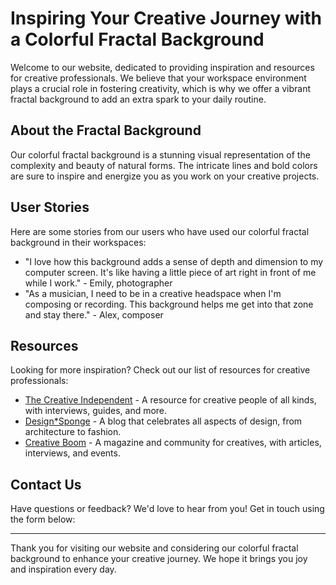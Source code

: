 <!--font:Roboto-->

# Inspiring Your Creative Journey with a Colorful Fractal Background

Welcome to our website, dedicated to providing inspiration and resources for creative professionals. We believe that your workspace environment plays a crucial role in fostering creativity, which is why we offer a vibrant fractal background to add an extra spark to your daily routine.

## About the Fractal Background

Our colorful fractal background is a stunning visual representation of the complexity and beauty of natural forms. The intricate lines and bold colors are sure to inspire and energize you as you work on your creative projects.

## User Stories

Here are some stories from our users who have used our colorful fractal background in their workspaces:

- "I love how this background adds a sense of depth and dimension to my computer screen. It's like having a little piece of art right in front of me while I work." - Emily, photographer
- "As a musician, I need to be in a creative headspace when I'm composing or recording. This background helps me get into that zone and stay there." - Alex, composer

## Resources

Looking for more inspiration? Check out our list of resources for creative professionals:

- [The Creative Independent](#) - A resource for creative people of all kinds, with interviews, guides, and more.
- [Design*Sponge](#) - A blog that celebrates all aspects of design, from architecture to fashion.
- [Creative Boom](#) - A magazine and community for creatives, with articles, interviews, and events.

## Contact Us

Have questions or feedback? We'd love to hear from you! Get in touch using the form below:

---

Thank you for visiting our website and considering our colorful fractal background to enhance your creative journey. We hope it brings you joy and inspiration every day.

<!--

Write me content for website with wallpaper which alt text is:

"A wallpaper featuring a colorful fractal pattern, with intricate lines and bold colors."

The name/title of the page should not be 1:1 copy of the alt text but rather a real content of the website which is using this wallpaper.

- Use markdown format 
- Start with heading
- Heading should be short and concise
- The content should look like a real website 
- The website should not be about the wallpaper, wallpaper is just a related background
- Heading should be contain work "wallpaper" or "background"
- Include real sections like references, contact, user stories, etc. use things relevant to the page purpose.
- Feel free to use structure like headings, bullets, numbering, blockquotes, paragraphs, horizontal lines, etc.
- You can use formatting like bold or _italic_
- You can include UTF-8 emojis
- Links should be only #hash anchors (and you can refer to the document itself)
- Do not include images


---


# Colorful Fractal Wallpaper for a Creative Workspace

Welcome to our website, where we provide inspiration and resources for creative professionals. Our colorful fractal wallpaper is the perfect background for your workspace, providing a burst of creativity and energy to help you stay focused and motivated.

## About the Wallpaper

Our wallpaper features a vibrant fractal pattern, with intricate lines and bold colors. The design is inspired by the beauty and complexity of natural forms, and it's sure to add a touch of excitement to any space.

## User Stories

Here are some stories from our users who have used our colorful fractal wallpaper in their workspaces:

- "I love how this wallpaper adds a pop of color to my otherwise bland office. It helps me stay energized and focused throughout the day." - Sarah, graphic designer
- "As a writer, I need a calm and inspiring environment to work in. This wallpaper provides just the right amount of visual interest without being too distracting." - John, author

## Resources

Looking for more inspiration? Check out our list of resources for creative professionals:

- [The Creative Independent](#) - A resource for creative people of all kinds, with interviews, guides, and more.
- [Design*Sponge](#) - A blog that celebrates all aspects of design, from architecture to fashion.
- [Creative Boom](#) - A magazine and community for creatives, with articles, interviews, and events.

## Contact Us

Have questions or feedback? We'd love to hear from you! Get in touch using the form below:

---

Thank you for visiting our website and considering our colorful fractal wallpaper for your workspace. We hope it brings you joy and inspiration every day.


---


Heading should not include word "wallpaper". The website should not be about the wallpaper itself, wallpaper is just a related background, rewrite whole content.


---


# Inspiring Your Creative Journey with a Colorful Fractal Background

Welcome to our website, dedicated to providing inspiration and resources for creative professionals. We believe that your workspace environment plays a crucial role in fostering creativity, which is why we offer a vibrant fractal background to add an extra spark to your daily routine.

## About the Fractal Background

Our colorful fractal background is a stunning visual representation of the complexity and beauty of natural forms. The intricate lines and bold colors are sure to inspire and energize you as you work on your creative projects.

## User Stories

Here are some stories from our users who have used our colorful fractal background in their workspaces:

- "I love how this background adds a sense of depth and dimension to my computer screen. It's like having a little piece of art right in front of me while I work." - Emily, photographer
- "As a musician, I need to be in a creative headspace when I'm composing or recording. This background helps me get into that zone and stay there." - Alex, composer

## Resources

Looking for more inspiration? Check out our list of resources for creative professionals:

- [The Creative Independent](#) - A resource for creative people of all kinds, with interviews, guides, and more.
- [Design*Sponge](#) - A blog that celebrates all aspects of design, from architecture to fashion.
- [Creative Boom](#) - A magazine and community for creatives, with articles, interviews, and events.

## Contact Us

Have questions or feedback? We'd love to hear from you! Get in touch using the form below:

---

Thank you for visiting our website and considering our colorful fractal background to enhance your creative journey. We hope it brings you joy and inspiration every day.

-->
